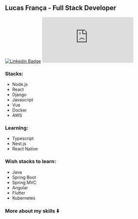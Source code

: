 ## Lucas França - Full Stack Developer

[![Linkedin Badge](https://img.shields.io/badge/-Lucas%20França-green?style=for-the-badge&logo=Linkedin&logoColor=white&link=https://www.linkedin.com/in/lucasfrancaid/)](https://www.linkedin.com/in/lucasfrancaid/) 
[![Gmail Badge](https://img.shields.io/badge/-Lucas%20França-green?style=for-the-badge&logo=Gmail&logoColor=white&link=mailto:lucasfrancaid@gmail.com)](mailto:lucasfrancaid@gmail.com)

### Stacks: 
- Node.js
- React
- Django
- Javascript
- Vue
- Docker
- AWS

### Learning: 
- Typescript
- Nest.js
- React Native

### Wish stacks to learn: 
- Java
- Spring Boot
- Spring MVC
- Angular
- Flutter
- Kubernetes

### More about my skills ⬇️
